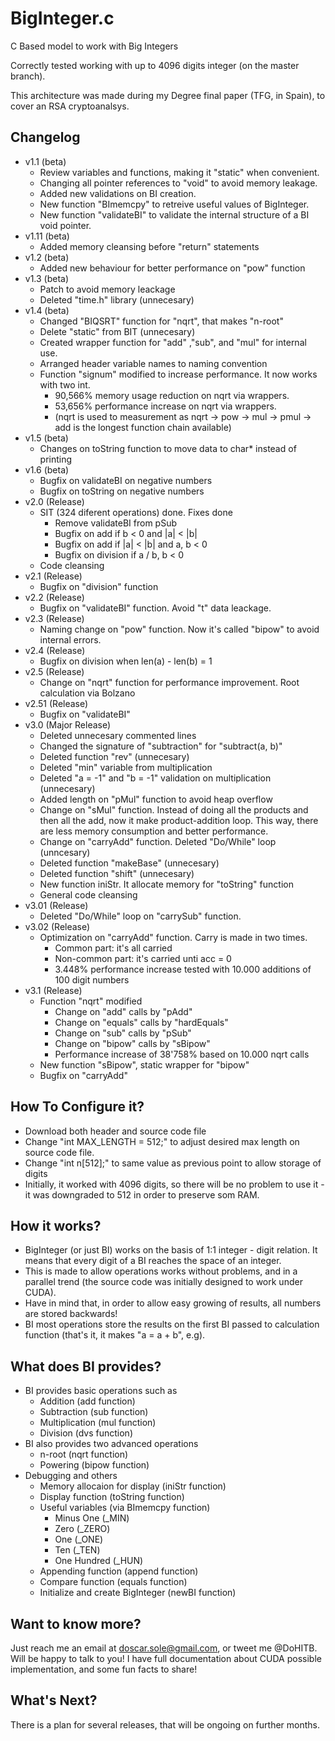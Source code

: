 # BigInteger.c
C Based model to work with Big Integers

Correctly tested working with up to 4096 digits integer (on the master branch).

This architecture was made during my Degree final paper (TFG, in Spain), to cover an RSA cryptoanalsys.


## Changelog
 * v1.1 (beta)
   * Review variables and functions, making it "static" when convenient.
   * Changing all pointer references to "void" to avoid memory leakage.
   * Added new validations on BI creation.
   * New function "BImemcpy" to retreive useful values of BigInteger.
   * New function "validateBI" to validate the internal structure of a BI void pointer.
 * v1.11 (beta)
   * Added memory cleansing before "return" statements
 * v1.2 (beta)
   * Added new behaviour for better performance on "pow" function
 * v1.3 (beta)
   * Patch to avoid memory leackage
   * Deleted "time.h" library (unnecesary)
 * v1.4 (beta)
   * Changed "BIQSRT" function for "nqrt", that makes "n-root"
   * Delete "static" from BIT (unnecesary)
   * Created wrapper function for "add" ,"sub", and "mul" for internal use.
   * Arranged header variable names to naming convention
   * Function "signum" modified to increase performance. It now works with two int.
     * 90,566% memory usage reduction on nqrt via wrappers.
     * 53,656% performance increase on nqrt via wrappers.
     * (nqrt is used to measurement as nqrt -> pow -> mul -> pmul -> add is the longest function chain available)
 * v1.5 (beta)
   * Changes on toString function to move data to char* instead of printing
 * v1.6 (beta)
   * Bugfix on validateBI on negative numbers
   * Bugfix on toString on negative numbers
 * v2.0 (Release)
   * SIT (324 diferent operations) done. Fixes done
     * Remove validateBI from pSub
     * Bugfix on add if b < 0 and |a| < |b|
     * Bugfix on add if |a| < |b| and a, b < 0
     * Bugfix on division if a / b, b < 0
   * Code cleansing
 * v2.1 (Release)
   * Bugfix on "division" function
 * v2.2 (Release)
   * Bugfix on "validateBI" function. Avoid "t" data leackage.
 * v2.3 (Release)
   * Naming change on "pow" function. Now it's called "bipow" to avoid internal errors.
 * v2.4 (Release)
   * Bugfix on division when len(a) - len(b) = 1
 * v2.5 (Release)
   * Change on "nqrt" function for performance improvement. Root calculation via Bolzano
 * v2.51 (Release)
   * Bugfix on "validateBI"
 * v3.0 (Major Release)
   * Deleted unnecesary commented lines
   * Changed the signature of "subtraction" for "subtract(a, b)"
   * Deleted function "rev" (unnecesary)
   * Deleted "min" variable from multiplication
   * Deleted "a = -1" and "b = -1" validation on multiplication (unnecesary)
   * Added length on "pMul" function to avoid heap overflow
   * Change on "sMul" function. Instead of doing all the products and then all the add, now it make product-addition loop. This way, there are less memory consumption and better performance.
   * Change on "carryAdd" function. Deleted "Do/While" loop (unncesary)
   * Deleted function "makeBase" (unnecesary)
   * Deleted function "shift" (unnecesary)
   * New function iniStr. It allocate memory for "toString" function
   * General code cleansing
 * v3.01 (Release)
   * Deleted "Do/While" loop on "carrySub" function.
 * v3.02 (Release)
   * Optimization on "carryAdd" function. Carry is made in two times.
     * Common part: it's all carried
     * Non-common part: it's carried unti acc = 0
     * 3.448% performance increase tested with 10.000 additions of 100 digit numbers
 * v3.1 (Release)
   * Function "nqrt" modified
     * Change on "add" calls by "pAdd"
     * Change on "equals" calls by "hardEquals"
     * Change on "sub" calls by "pSub"
     * Change on "bipow" calls by "sBipow"
     * Performance increase of 38'758% based on 10.000 nqrt calls
   * New function "sBipow", static wrapper for "bipow"
   * Bugfix on "carryAdd"


## How To Configure it?
* Download both header and source code file
* Change "int MAX_LENGTH = 512;" to adjust desired max length on source code file. 
* Change "int n[512];" to same value as previous point to allow storage of digits
* Initially, it worked with 4096 digits, so there will be no problem to use it - it was downgraded to 512 in order to preserve som RAM.


## How it works?
* BigInteger (or just BI) works on the basis of 1:1 integer - digit relation. It means that every digit of a BI reaches the space of an integer.
* This is made to allow operations works without problems, and in a parallel trend (the source code was initially designed to work under CUDA).
* Have in mind that, in order to allow easy growing of results, all numbers are stored backwards!
* BI most operations store the results on the first BI passed to calculation function (that's it, it makes "a = a + b", e.g).


## What does BI provides?
* BI provides basic operations such as
  * Addition (add function)
  * Subtraction (sub function)
  * Multiplication (mul function)
  * Division (dvs function)
* BI also provides two advanced operations
  * n-root (nqrt function)
  * Powering (bipow function)
* Debugging and others
  * Memory allocaion for display (iniStr function)
  * Display function (toString function)
  * Useful variables (via BImemcpy function)
    * Minus One (_MIN)
    * Zero (_ZERO)
    * One (_ONE)
    * Ten (_TEN)
    * One Hundred (_HUN)
  * Appending function (append function)
  * Compare function (equals function)
  * Initialize and create BigInteger (newBI function)


## Want to know more?
Just reach me an email at doscar.sole@gmail.com, or tweet me @DoHITB. Will be happy to talk to you!
I have full documentation about CUDA possible implementation, and some fun facts to share!


## What's Next?
There is a plan for several releases, that will be ongoing on further months.
